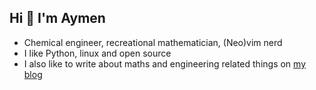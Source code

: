## Hi 👋 I'm Aymen

* Chemical engineer, recreational mathematician, (Neo)vim nerd  
* I like Python, linux and open source  
* I also like to write about maths and engineering related things on [my blog](https://aymenhafeez.github.io/)  

<!---
aymenhafeez/aymenhafeez is a ✨ special ✨ repository because its `README.md` (this file) appears on your GitHub profile.
You can click the Preview link to take a look at your changes.
--->
